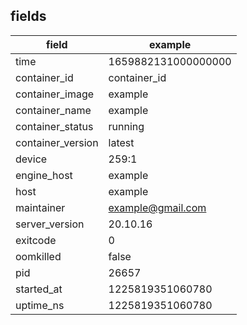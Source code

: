 ## fields
| field             | example             |
|-------------------|---------------------|
| time              | 1659882131000000000 |
| container_id      | container_id        |
| container_image   | example             |
| container_name    | example             |
| container_status  | running             |
| container_version | latest              |
| device            | 259:1               |
| engine_host       | example             |
| host              | example             |
| maintainer        | example@gmail.com   |
| server_version    | 20.10.16            |
| exitcode          | 0                   |
| oomkilled         | false               |
| pid               | 26657               |
| started_at        | 1225819351060780    |
| uptime_ns         | 1225819351060780    |
